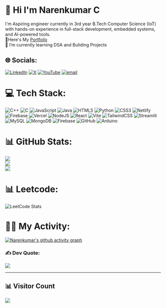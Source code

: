# 💫 Hi I'm Narenkumar C
I'm Aspiring engineer currently in 3rd year B.Tech Computer Science (IoT) with hands-on experience in
full-stack development, embedded systems, and AI-powered tools.
<br> 🔭Here's My [Portfoilo](https://narenkumarchandran.github.io/portfolio/)
<br>🌱 I’m currently learning DSA and Buliding Projects
## 🌐 Socials:
[![LinkedIn](https://img.shields.io/badge/LinkedIn-%230077B5.svg?logo=linkedin&logoColor=white)](https://linkedin.com/in/https://www.linkedin.com/in/narenkumarchandran/) [![X](https://img.shields.io/badge/X-black.svg?logo=X&logoColor=white)](https://x.com/@Narenkumar2412) [![YouTube](https://img.shields.io/badge/YouTube-%23FF0000.svg?logo=YouTube&logoColor=white)](https://www.youtube.com/@narenkumararts) [![email](https://img.shields.io/badge/Email-D14836?logo=gmail&logoColor=white)](mailto:narenkumarchandran@gmail.com) 

# 💻 Tech Stack:
![C++](https://img.shields.io/badge/c++-%2300599C.svg?style=for-the-badge&logo=c%2B%2B&logoColor=white) ![C](https://img.shields.io/badge/c-%2300599C.svg?style=for-the-badge&logo=c&logoColor=white) ![JavaScript](https://img.shields.io/badge/javascript-%23323330.svg?style=for-the-badge&logo=javascript&logoColor=%23F7DF1E) ![Java](https://img.shields.io/badge/java-%23ED8B00.svg?style=for-the-badge&logo=openjdk&logoColor=white) ![HTML5](https://img.shields.io/badge/html5-%23E34F26.svg?style=for-the-badge&logo=html5&logoColor=white) ![Python](https://img.shields.io/badge/python-3670A0?style=for-the-badge&logo=python&logoColor=ffdd54) ![CSS3](https://img.shields.io/badge/css3-%231572B6.svg?style=for-the-badge&logo=css3&logoColor=white) ![Netlify](https://img.shields.io/badge/netlify-%23000000.svg?style=for-the-badge&logo=netlify&logoColor=#00C7B7) ![Firebase](https://img.shields.io/badge/firebase-%23039BE5.svg?style=for-the-badge&logo=firebase) ![Vercel](https://img.shields.io/badge/vercel-%23000000.svg?style=for-the-badge&logo=vercel&logoColor=white) ![NodeJS](https://img.shields.io/badge/node.js-6DA55F?style=for-the-badge&logo=node.js&logoColor=white) ![React](https://img.shields.io/badge/react-%2320232a.svg?style=for-the-badge&logo=react&logoColor=%2361DAFB) ![Vite](https://img.shields.io/badge/vite-%23646CFF.svg?style=for-the-badge&logo=vite&logoColor=white) ![TailwindCSS](https://img.shields.io/badge/tailwindcss-%2338B2AC.svg?style=for-the-badge&logo=tailwind-css&logoColor=white) ![Streamlit](https://img.shields.io/badge/Streamlit-%23FE4B4B.svg?style=for-the-badge&logo=streamlit&logoColor=white) ![MySQL](https://img.shields.io/badge/mysql-4479A1.svg?style=for-the-badge&logo=mysql&logoColor=white) ![MongoDB](https://img.shields.io/badge/MongoDB-%234ea94b.svg?style=for-the-badge&logo=mongodb&logoColor=white) ![Firebase](https://img.shields.io/badge/firebase-a08021?style=for-the-badge&logo=firebase&logoColor=ffcd34) ![GitHub](https://img.shields.io/badge/github-%23121011.svg?style=for-the-badge&logo=github&logoColor=white) ![Arduino](https://img.shields.io/badge/-Arduino-00979D?style=for-the-badge&logo=Arduino&logoColor=white) 
# 📊 GitHub Stats:
![](https://github-readme-stats.vercel.app/api?username=narenkumarchandran&theme=tokyonight&hide_border=false&include_all_commits=true&count_private=true)<br/>
![](https://nirzak-streak-stats.vercel.app/?user=narenkumarchandran&theme=tokyonight&hide_border=false)<br/>
![](https://github-readme-stats.vercel.app/api/top-langs/?username=narenkumarchandran&theme=tokyonight&hide_border=false&include_all_commits=true&count_private=true&layout=compact)

# 📊 Leetcode:
![LeetCode Stats](https://leetcard.jacoblin.cool/naren2412?theme=dark&font=Advent%20Pro)

# 👨‍💻 My Activity:
[![Narenkumar's github activity graph](https://github-readme-activity-graph.vercel.app/graph?username=narenkumarchandran&bg_color=0d1117&color=58a6ff&line=1f6feb&point=58a6ff&area=true&hide_border=true)](https://github.com/ashutosh00710/github-readme-activity-graph)

### ✍️ Dev Quote:
![](https://quotes-github-readme.vercel.app/api?type=horizontal&theme=dark)

---
## 📊 Visitor Count

![](https://komarev.com/ghpvc/?username=aadithyaa9&style=flat-square)

